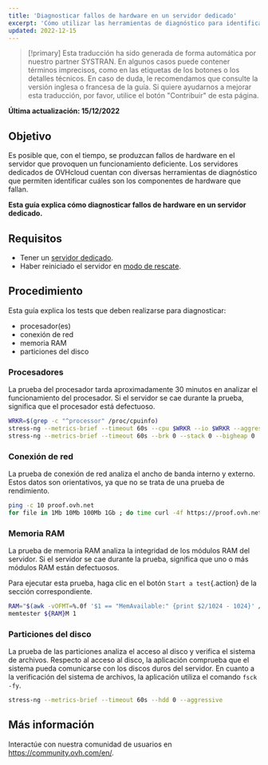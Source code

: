 ```yaml
---
title: 'Diagnosticar fallos de hardware en un servidor dedicado'
excerpt: 'Cómo utilizar las herramientas de diagnóstico para identificar fallos de hardware en el servidor'
updated: 2022-12-15
---
```


> [!primary]
> Esta traducción ha sido generada de forma automática por nuestro partner SYSTRAN. En algunos casos puede contener términos imprecisos, como en las etiquetas de los botones o los detalles técnicos. En caso de duda, le recomendamos que consulte la versión inglesa o francesa de la guía. Si quiere ayudarnos a mejorar esta traducción, por favor, utilice el botón "Contribuir" de esta página.
>

**Última actualización: 15/12/2022**

## Objetivo

Es posible que, con el tiempo, se produzcan fallos de hardware en el servidor que provoquen un funcionamiento deficiente. Los servidores dedicados de OVHcloud cuentan con diversas herramientas de diagnóstico que permiten identificar cuáles son los componentes de hardware que fallan.

**Esta guía explica cómo diagnosticar fallos de hardware en un servidor dedicado.**

## Requisitos

- Tener un [servidor dedicado](https://www.ovhcloud.com/es/bare-metal/).
- Haber reiniciado el servidor en [modo de rescate](/pages/cloud/dedicated/rescue_mode).

## Procedimiento

Esta guía explica los tests que deben realizarse para diagnosticar:

- procesador(es)
- conexión de red
- memoria RAM
- particiones del disco

### Procesadores

La prueba del procesador tarda aproximadamente 30 minutos en analizar el funcionamiento del procesador. Si el servidor se cae durante la prueba, significa que el procesador está defectuoso.

```bash
WRKR=$(grep -c "^processor" /proc/cpuinfo)
stress-ng --metrics-brief --timeout 60s --cpu $WRKR --io $WRKR --aggressive --ignite-cpu --maximize --pathological
stress-ng --metrics-brief --timeout 60s --brk 0 --stack 0 --bigheap 0 
```

### Conexión de red

La prueba de conexión de red analiza el ancho de banda interno y externo. Estos datos son orientativos, ya que no se trata de una prueba de rendimiento.

```bash
ping -c 10 proof.ovh.net
for file in 1Mb 10Mb 100Mb 1Gb ; do time curl -4f https://proof.ovh.net/files/${file}.dat -o /dev/null; done
```

### Memoria RAM

La prueba de memoria RAM analiza la integridad de los módulos RAM del servidor. Si el servidor se cae durante la prueba, significa que uno o más módulos RAM están defectuosos.

Para ejecutar esta prueba, haga clic en el botón `Start a test`{.action} de la sección correspondiente.

```bash
RAM="$(awk -vOFMT=%.0f '$1 == "MemAvailable:" {print $2/1024 - 1024}' /proc/meminfo)"
memtester ${RAM}M 1
```

### Particiones del disco

La prueba de las particiones analiza el acceso al disco y verifica el sistema de archivos. Respecto al acceso al disco, la aplicación comprueba que el sistema pueda comunicarse con los discos duros del servidor. En cuanto a la verificación del sistema de archivos, la aplicación utiliza el comando `fsck -fy`.

```bash
stress-ng --metrics-brief --timeout 60s --hdd 0 --aggressive
```

## Más información

Interactúe con nuestra comunidad de usuarios en <https://community.ovh.com/en/>.
